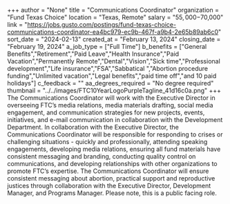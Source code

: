 +++
author = "None"
title = "Communications Coordinator"
organization = "Fund Texas Choice"
location = "Texas, Remote"
salary = "$55,000-$70,000"
link = "https://jobs.gusto.com/postings/fund-texas-choice-communications-coordinator-ea4bc979-ec9b-467f-a9b4-2e65b89ab6c0"
sort_date = "2024-02-13"
created_at = "February 13, 2024"
closing_date = "February 19, 2024"
a_job_type = ["Full Time"]
b_benefits = ["General Benefits","Retirement","Paid Leave","Health Insurance","Paid Vacation","Permanently Remote","Dental","Vision","Sick time","Professional development","Life insurance","FSA","Sabbatical ","Abortion procedure funding","Unlimited vacation","Legal benefits","paid time off","and 10 paid holidays"]
c_feedback = ""
aa_degrees_required = "No degree required"
thumbnail = "../../images/FTC10YearLogoPurpleTagline_41d16c0a.png"
+++
The Communications Coordinator will work with the Executive Director in overseeing FTC’s media relations, media materials drafting, social media engagement, and communication strategies for new projects, events, initiatives, and e-mail communication in collaboration with the Development Department. In collaboration with the Executive Director, the Communications Coordinator will be responsible for responding to crises or challenging situations - quickly and professionally, attending speaking engagements, developing media relations, ensuring all fund materials have consistent messaging and branding, conducting quality control on communications, and developing relationships with other organizations to promote FTC’s expertise. The Communications Coordinator will ensure consistent messaging about abortion, practical support and reproductive justices through collaboration with the Executive Director, Development Manager, and Programs Manager. Please note, this is a public facing role.